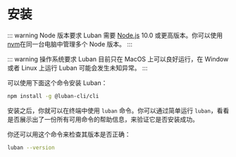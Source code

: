# 安装

::: warning Node 版本要求
Luban 需要 [Node.js](https://nodejs.org/) 10.0 或更高版本。你可以使用
[nvm](https://github.com/creationix/nvm)在同一台电脑中管理多个 Node 版本。
:::

::: warning 操作系统要求 
Luban 目前只在 MacOS 上可以良好运行，在 Window 或者 Linux 上运行 Luban 可能会发生未知异常。
:::

可以使用下面这个命令安装 Luban：

```bash
npm install -g @luban-cli/cli
```

安装之后，你就可以在终端中使用 `luban` 命令。你可以通过简单运行 `luban`，看看是否展示出了一份所有可用命令的帮助信息，来验证它是否安装成功。

你还可以用这个命令来检查其版本是否正确：

```bash
luban --version
```
